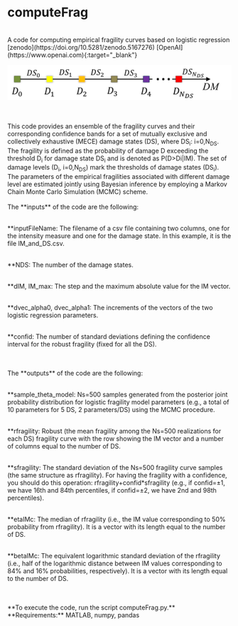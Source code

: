 # **computeFrag**
<br>
A code for computing empirical fragility curves based on logistic regression
<br>
[zenodo](https://doi.org/10.5281/zenodo.5167276)
[OpenAI](https://www.openai.com){:target="_blank"}
<p align="center">
  <img src="https://github.com/soltanisgeo/readme/blob/main/damageScale-git.png" />
</p>
<br>
<br>
This code provides an ensemble of the fragility curves and their corresponding confidence bands for a set of mutually exclusive and collectively exhaustive (MECE) damage states (DS), where DS<sub>i</sub>: i=0,N<sub>DS</sub>. The fragility is defined as the probability of damage D exceeding the threshold D<sub>i</sub> for damage state DS<sub>i</sub> and is denoted as P(D>Di|IM).  The set of damage levels (D<sub>i</sub>, i=0,N<sub>DS</sub>) mark the thresholds of damage states (DS<sub>i</sub>). 
<br>
The parameters of the empirical fragilities associated with different damage level are estimated jointly using Bayesian inference by employing a Markov Chain Monte Carlo Simulation (MCMC) scheme. 
<br>
<br>
The **inputs** of the code are the following:

<br>**inputFileName: The filename of a csv file containing two columns, one for the intensity measure and one for the damage state. In this example, it is the file IM_and_DS.csv.

<br>**NDS: The number of the damage states.

<br>**dIM, IM_max: The step and the maximum absolute value for the IM vector.

<br>**dvec_alpha0, dvec_alpha1: The increments of the vectors of the two logistic regression parameters.

<br>**confid: The number of standard deviations defining the confidence interval for the robust fragility (fixed for all the DS).

<br>
<br>
The **outputs** of the code are the following:

<br>**sample_theta_model: Ns=500 samples generated from the posterior joint probability distribution for logistic fragility model parameters (e.g., a total of 10 parameters for 5 DS, 2 parameters/DS) using the MCMC procedure. 

<br>**rfragility: Robust (the mean fragility among the Ns=500 realizations for each DS) fragility curve with the row showing the IM vector and a number of columns equal to the number of DS.

<br>**sfragility: The standard deviation of the Ns=500 fragility curve samples (the same structure as rfragility). For having the fragility with a confidence, you should do this operation: rfragility+confid*sfragility (e.g., if confid=±1, we have 16th and 84th percentiles, if confid=±2, we have 2nd and 98th percentiles).

<br>**etaIMc: The median of rfragility (i.e., the IM value corresponding to 50% probability from rfragility). It is a vector with its length equal to the number of DS.

<br>**betaIMc: The equivalent logarithmic standard deviation of the rfragility (i.e., half of the logarithmic distance between IM values corresponding to 84% and 16% probabilities, respectively). It is a vector with its length equal to the number of DS.

<br>
<br>
**To execute the code, run the script computeFrag.py.**
<br>
**Requirements:** MATLAB, numpy, pandas
